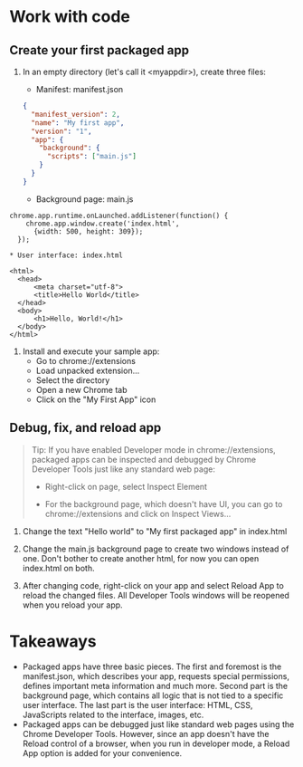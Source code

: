 # Work with code

## Create your first packaged app


1. In an empty directory (let's call it &lt;myappdir&gt;), create three files:
    * Manifest: manifest.json
    
    ```json
    {
      "manifest_version": 2,
      "name": "My first app",
      "version": "1",
      "app": {
        "background": {
          "scripts": ["main.js"]
        }
      }
    }
    ```

    * Background page: main.js
```
chrome.app.runtime.onLaunched.addListener(function() {
    chrome.app.window.create('index.html',
      {width: 500, height: 309});
  });
```

    * User interface: index.html

```
<html>
  <head>
      <meta charset="utf-8">
      <title>Hello World</title>
  </head>
  <body>
      <h1>Hello, World!</h1>
  </body>
</html>
```

1. Install and execute your sample app: 
    * Go to chrome://extensions
    * Load unpacked extension...
    * Select the <myappdir> directory
    * Open a new Chrome tab
    * Click on the "My First App" icon


## Debug, fix, and reload app

>Tip: If you have enabled Developer mode in chrome://extensions, packaged apps can be inspected and debugged by Chrome Developer Tools just like any standard web page:
>
>* Right-click on page, select Inspect Element
>
>* For the background page, which doesn't have UI, you can go to chrome://extensions and click on Inspect Views...


1. Change the text "Hello world" to "My first packaged app" in index.html

1. Change the main.js background page to create two windows instead of one. Don't bother to create another html, for now you can open index.html on both.

1. After changing code, right-click on your app and select Reload App to reload the changed files. All Developer Tools windows will be reopened when you reload your app.

# Takeaways

* Packaged apps have three basic pieces. The first and foremost is the manifest.json, which describes your app, requests special permissions, defines important meta information and much more. Second part is the background page, which contains all logic that is not tied to a specific user interface. The last part is the user interface: HTML, CSS, JavaScripts related to the interface, images, etc.
* Packaged apps can be debugged just like standard web pages using the Chrome Developer Tools. However, since an app doesn't have the Reload control of a browser, when you run in developer mode, a Reload App option is added for your convenience.


